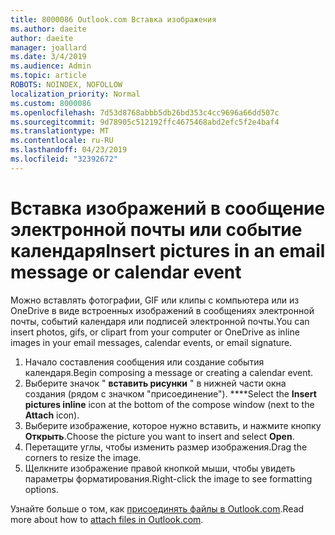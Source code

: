 ```yaml
---
title: 8000086 Outlook.com Вставка изображения
ms.author: daeite
author: daeite
manager: joallard
ms.date: 3/4/2019
ms.audience: Admin
ms.topic: article
ROBOTS: NOINDEX, NOFOLLOW
localization_priority: Normal
ms.custom: 8000086
ms.openlocfilehash: 7d53d8768abbb5db26bd353c4cc9696a66dd507c
ms.sourcegitcommit: 9d78905c512192ffc4675468abd2efc5f2e4baf4
ms.translationtype: MT
ms.contentlocale: ru-RU
ms.lasthandoff: 04/23/2019
ms.locfileid: "32392672"
---
```

# <a name="insert-pictures-in-an-email-message-or-calendar-event"></a><span data-ttu-id="ea41b-102">Вставка изображений в сообщение электронной почты или событие календаря</span><span class="sxs-lookup"><span data-stu-id="ea41b-102">Insert pictures in an email message or calendar event</span></span>

<span data-ttu-id="ea41b-103">Можно вставлять фотографии, GIF или клипы с компьютера или из OneDrive в виде встроенных изображений в сообщениях электронной почты, событий календаря или подписей электронной почты.</span><span class="sxs-lookup"><span data-stu-id="ea41b-103">You can insert photos, gifs, or clipart from your computer or OneDrive as inline images in your email messages, calendar events, or email signature.</span></span>

1. <span data-ttu-id="ea41b-104">Начало составления сообщения или создание события календаря.</span><span class="sxs-lookup"><span data-stu-id="ea41b-104">Begin composing a message or creating a calendar event.</span></span>
2. <span data-ttu-id="ea41b-105">Выберите значок " **вставить рисунки** " в нижней части окна создания (рядом с значком "присоединение"). \*\*\*\*</span><span class="sxs-lookup"><span data-stu-id="ea41b-105">Select the **Insert pictures inline** icon at the bottom of the compose window (next to the **Attach** icon).</span></span>
3. <span data-ttu-id="ea41b-106">Выберите изображение, которое нужно вставить, и нажмите кнопку **Открыть**.</span><span class="sxs-lookup"><span data-stu-id="ea41b-106">Choose the picture you want to insert and select **Open**.</span></span>
4. <span data-ttu-id="ea41b-107">Перетащите углы, чтобы изменить размер изображения.</span><span class="sxs-lookup"><span data-stu-id="ea41b-107">Drag the corners to resize the image.</span></span>
5. <span data-ttu-id="ea41b-108">Щелкните изображение правой кнопкой мыши, чтобы увидеть параметры форматирования.</span><span class="sxs-lookup"><span data-stu-id="ea41b-108">Right-click the image to see formatting options.</span></span>

<span data-ttu-id="ea41b-109">Узнайте больше о том, как [присоединять файлы в Outlook.com](https://support.office.com/article/8d7c1ea7-4e5f-44ce-bb6e-c5fcc92ba9ab).</span><span class="sxs-lookup"><span data-stu-id="ea41b-109">Read more about how to [attach files in Outlook.com](https://support.office.com/article/8d7c1ea7-4e5f-44ce-bb6e-c5fcc92ba9ab).</span></span>